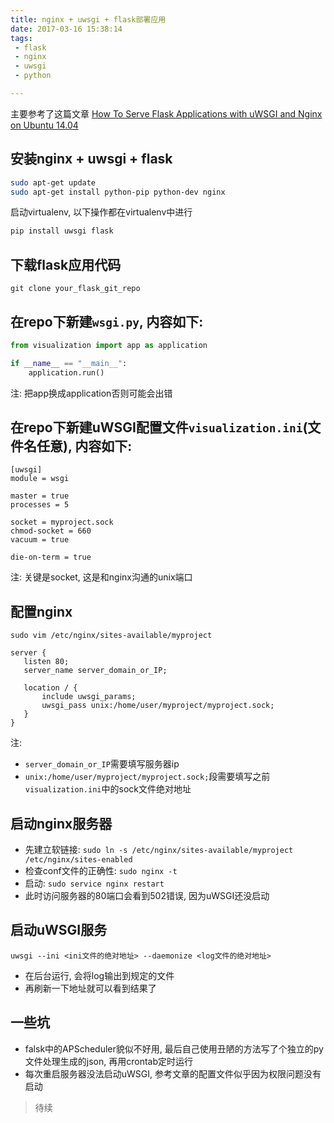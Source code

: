```yaml
---
title: nginx + uwsgi + flask部署应用
date: 2017-03-16 15:38:14
tags:
 - flask
 - nginx
 - uwsgi
 - python

---
```


主要参考了这篇文章
[How To Serve Flask Applications with uWSGI and Nginx on Ubuntu 14.04](https://www.digitalocean.com/community/tutorials/how-to-serve-flask-applications-with-uwsgi-and-nginx-on-ubuntu-14-04)

<!--more-->

## 安装nginx + uwsgi + flask

```bash
sudo apt-get update
sudo apt-get install python-pip python-dev nginx
```

启动virtualenv, 以下操作都在virtualenv中进行

```bash
pip install uwsgi flask
```

## 下载flask应用代码

 `git clone your_flask_git_repo`


## 在repo下新建`wsgi.py`, 内容如下:

 ```python
 from visualization import app as application
 
 if __name__ == "__main__":
     application.run()
 ```
 注: 把app换成application否则可能会出错

## 在repo下新建uWSGI配置文件`visualization.ini`(文件名任意), 内容如下:

 ```
 [uwsgi]
 module = wsgi
 
 master = true
 processes = 5
 
 socket = myproject.sock
 chmod-socket = 660
 vacuum = true
 
 die-on-term = true
 ```
 注: 关键是socket, 这是和nginx沟通的unix端口

## 配置nginx

 `sudo vim /etc/nginx/sites-available/myproject`

 ```
server {
    listen 80;
    server_name server_domain_or_IP;

    location / {
        include uwsgi_params;
        uwsgi_pass unix:/home/user/myproject/myproject.sock;
    }
}
 ```
 注: 
  - `server_domain_or_IP`需要填写服务器ip
  - `unix:/home/user/myproject/myproject.sock;`段需要填写之前`visualization.ini`中的sock文件绝对地址

## 启动nginx服务器
 - 先建立软链接: `sudo ln -s /etc/nginx/sites-available/myproject /etc/nginx/sites-enabled`
 - 检查conf文件的正确性: `sudo nginx -t`
 - 启动: `sudo service nginx restart`
 - 此时访问服务器的80端口会看到502错误, 因为uWSGI还没启动

## 启动uWSGI服务
 ```
 uwsgi --ini <ini文件的绝对地址> --daemonize <log文件的绝对地址>
 ```
  - 在后台运行, 会将log输出到规定的文件
  - 再刷新一下地址就可以看到结果了

## 一些坑

 - falsk中的APScheduler貌似不好用, 最后自己使用丑陋的方法写了个独立的py文件处理生成的json, 再用crontab定时运行
 - 每次重启服务器没法启动uWSGI, 参考文章的配置文件似乎因为权限问题没有启动

> 待续